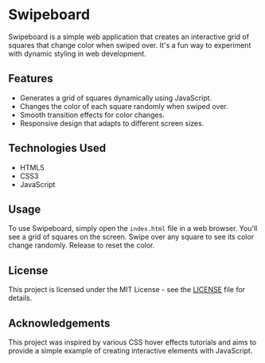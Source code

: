 # Swipeboard

Swipeboard is a simple web application that creates an interactive grid of squares that change color when swiped over. It's a fun way to experiment with dynamic styling in web development.

## Features

- Generates a grid of squares dynamically using JavaScript.
- Changes the color of each square randomly when swiped over.
- Smooth transition effects for color changes.
- Responsive design that adapts to different screen sizes.

## Technologies Used

- HTML5
- CSS3
- JavaScript

## Usage

To use Swipeboard, simply open the `index.html` file in a web browser. You'll see a grid of squares on the screen. Swipe over any square to see its color change randomly. Release to reset the color.

## License

This project is licensed under the MIT License - see the [LICENSE](LICENSE) file for details.

## Acknowledgements

This project was inspired by various CSS hover effects tutorials and aims to provide a simple example of creating interactive elements with JavaScript.

